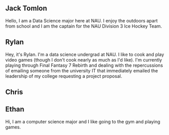 Jack Tomlon
---------------------------------------
Hello, I am a Data Science major here at NAU. I enjoy the outdoors apart
from school and I am the captain for the NAU Division 3 Ice Hockey Team.

Rylan
---------------------------------------
Hey, it's Rylan. I'm a data science undergrad at NAU. I like to cook and play video games (though I don't cook nearly as much as I'd like). I'm currently playing through Final Fantasy 7 Rebirth and dealing with the repercussions of emailing someone from the university IT that immediately emailed the leadership of my college requesting a project proposal.

Chris
---------------------------------------


Ethan
---------------------------------------
Hi, I am a computer science major and I like going to the gym and playing games.
